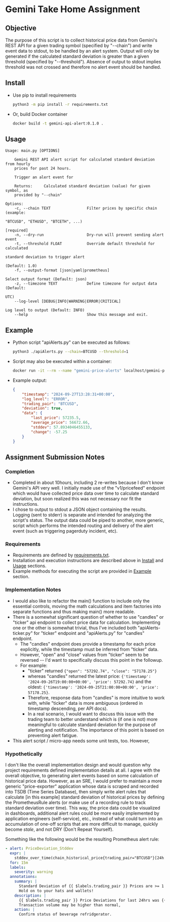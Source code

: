 
# Gemini Take Home Assignment

## Objective
The purpose of this script is to collect historical price data from Gemini's REST API for a given trading symbol (specified by "--chain") and write event data to stdout, to be handled by an alert system.  Output will only be generated if the calculated standard deviation is greater than a given threshold (specified by "--threshold").  Absence of output to stdout implies threshold was not crossed and therefore no alert event should be handled.

## Install
* Use pip to install requirements
	```sh
	python3 -m pip install -r requirements.txt
	```
* Or, build Docker container
	```sh
	docker build -t gemini-api-alert:0.1.0 .
	```

## Usage
```
Usage: main.py [OPTIONS]

	Gemini REST API alert script for calculated standard deviation from hourly
	prices for past 24 hours.

	Trigger an alert event for

	Returns:     Calculated standard deviation (value) for given symbol, as
	provided by "--chain"

Options:
	-c, --chain TEXT                Filter prices by specific chain (example:
																	"BTCUSD", "ETHUSD", "BTCETH", ...)
																	[required]
	-n, --dry-run                   Dry-run will prevent sending alert event
	-t, --threshold FLOAT           Override default threshold for calculated
																	standard deviation to trigger alert
																	(Default: 1.0)
	-f, --output-format [json|yaml|prometheus]
																	Select output format (Default: json)
	-z, --timezone TEXT             Define timezone for output data (Default:
																	UTC)
	--log-level [DEBUG|INFO|WARNING|ERROR|CRITICAL]
																	Log level to output (Default: INFO)
	--help                          Show this message and exit.
```

## Example
* Python script "apiAlerts.py" can be executed as follows:
	```sh
	python3 ./apiAlerts.py --chain=BTCUSD --threshold=1
	```
* Script may also be executed within a container:
	```sh
	docker run -it --rm --name "gemini-price-alerts" localhost/gemini-price-alert:latest --chain=BTCUSD
	```
* Example output:
	```json
	{
	    "timestamp": "2024-09-27T13:28:31+00:00",
	    "log_level": "ERROR",
	    "trading_pair": "BTCUSD",
	    "deviation": true,
	    "data": {
	        "last_price": 57235.5,
	        "average_price": 56672.66,
	        "stddev": 57.8934046455133,
	        "change": -57.25
	    }
	}
	```
 
## Assignment Submission Notes

### Completion
* Completed in about 10hours, including 2 re-writes because I don't know Gemini's API very well. I initially made use of the "v1/pricefeed" endpoint which would have collected price data over time to calculate standard deviation, but soon realized this was not necessary nor fit the instructions. 
* I chose to output to stdout a JSON object containing the results.  Logging (sent to stderr) is separate and intended for analyzing the script's status.  The output data could be piped to another, more generic, script which performs the intended routing and delivery of the alert event (such as triggering pagerduty incident, etc).

### Requirements
* Requirements are defined by [requirements.txt](./requirements.txt).
* Installation and execution instructions are described above in [Install](#install) and [Usage](#usage) sections.
* Example methods for executing the script are provided in [Example](#example) section.

### Implementation Notes
* I would also like to refactor the main() function to include only the essential controls, moving the math calculations and item factories into separate functions and thus making main() more readable.
* There is a somewhat significant question of whether to use "candles" or "ticker" api endpoint to collect price data for calculation. Implementing one or the other is somewhat trivial, thus I've included both "apiAlerts-ticker.py" for "ticker" endpoint and "apiAlerts.py" for "candles" endpoint.
  * The "candles" endpoint does provide a timestamp for each price explicitly, while the timestamp must be inferred from "ticker" data.
  * However, "open" and "close" values from "ticker" seem to be reversed -- I'd want to specifically discuss this point in the followup.
  * For example:
    * "ticker" returned `{"open": "57292.74", "close": "57178.25"}`
    * whereas "candles" returned the latest price: `{'timestamp': '2024-09-26T19:00:00+00:00', 'price': 57292.74}` and the oldest: `{'timestamp': '2024-09-25T21:00:00+00:00', 'price': 57178.25}`.
    * Therefore, response data from "candles" is more intuitive to work with, while "ticker" data is more ambiguous (ordered in timestamp descending, per API docs).
    * In a real scenario, I would want to discuss this issue with the trading team to better understand which is (if one is not) more meaningful to calculate standard deviation for the purpose of alerting and notification.  The importance of this point is based on preventing alert fatigue.
* This alert script / micro-app needs some unit tests, too.  However,

### Hypothetically
I don't like the overall implementation design and would question why project requirements defined implementation details at all. I agree with the overall objective, to generating alert events based on some calculation of historical price data. However, as an SRE, I would prefer to maintain a more generic "price-exporter" application whose data is scraped and recorded into TSDB (Time Series Database), then simply write alert rules that calculate [in this example] standard deviation of historical prices by defining the PrometheusRule alerts (or make use of a recording rule to track standard deviation over time). This way, the price data could be visualized in dashboards, additional alert rules could be more easily implemented by application engineers (self-service), etc., instead of what could turn into an accumulation of one-off scripts that are more difficult to manage, quickly become _stale_, and not DRY (Don't Repeat Yourself).

Something like the following would be the resulting Prometheus alert rule:
```yaml
- alert: PriceDeviation_Stddev
  expr: |
    stddev_over_time(chain_historical_price{trading_pair="BTCUSD"}[24h:1h]) > 1
  for: 15m
  labels:
    severity: warning
  annotations:
    summary: |
      Standard Deviation of {{ $labels.trading_pair }} Prices are >= 1 for past 24hrs.
      Hold on to your hats and wallets!
    description: |
      {{ $labels.trading_pair }} Price Deviations for last 24hrs was {{ humanize $value }}.
      Transaction volume may be higher than normal, 
    action: |
      Confirm status of beverage refridgerator.
```
